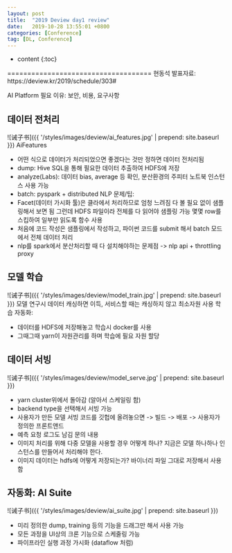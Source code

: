 ```yaml
---
layout: post
title:  "2019 Deview day1 review"
date:   2019-10-28 13:55:01 +0800
categories: [Conference]
tag: [DL, Conference]
---
```


* content
{:toc}



<AI Platform without Cloud>
====================================
현동석
발표자료: https://deview.kr/2019/schedule/303#

AI Platform 필요 이유: 보안, 비용, 요구사항

데이터 전처리
------------------------------------
![诫子书]({{ '/styles/images/deview/ai_features.jpg' | prepend: site.baseurl }})
AiFeatures
- 어떤 식으로 데이터가 처리되었으면 좋겠다는 것만 정하면 데이터 전처리됨
- dump: Hive SQL을 통해 필요한 데이터 추출하여  HDFS에 저장
- analyze(Labs): 데이터  bias, average 등 확인, 분산환경의 주피터 노트북 인스턴스 사용 가능
- batch: pyspark + distributed NLP 
문제/팁: 
- Facet(데이터 가시화 툴)은 클라에서 처리하므로 엄청 느려짐
  다 볼 필요 없이 샘플링해서 보면 됨
  그런데 HDFS 파일이라 전체를 다 읽어야 샘플링 가능
  몇몇 row를 스킵하여 일부만 읽도록 함수 사용
- 처음에 코드 작성은 샘플링에서 작성하고, 파이썬 코드를 submit 해서 batch 모드에서 전체 데이터 처리
- nlp를 spark에서 분산처리할 때 다 설치해야하는 문제점 -> nlp api + throttling proxy 


모델 학습 
------------------------------------
![诫子书]({{ '/styles/images/deview/model_train.jpg' | prepend: site.baseurl }})
모델 연구시 데이터 캐싱하면 이득, 서비스할 때는 캐싱하지 않고 최소자원 사용
학습 자동화:
- 데이터를 HDFS에 저장해놓고 학습시 docker를 사용
- 그때그때 yarn이 자원관리를 하며 학습에 필요 자원 할당


데이터 서빙
------------------------------------
![诫子书]({{ '/styles/images/deview/model_serve.jpg' | prepend: site.baseurl }})
- yarn cluster위에서 돌아감 (알아서 스케일링 함)
- backend type을 선택해서 서빙 가능
- 사용자가 만든  모델 서빙 코드를 깃헙에 올려놓으면 -> 빌드 -> 배포 -> 사용자가 정의한 프론트앤드
- 예측 요청 로그도 남김
문의 내용
- 이미지 처리를 위해 다중 모델을 사용할 경우 어떻게 하나?
지금은 모델 하나하나 인스턴스를 만들어서 처리해야 한다.
- 이미지 데이터는 hdfs에 어떻게 저장되는가?
바이너리 파일 그대로 저장해서 사용함


자동화: AI Suite
------------------------------------
![诫子书]({{ '/styles/images/deview/ai_suite.jpg' | prepend: site.baseurl }})
- 미리 정의한 dump, training 등의 기능을 드래그만 해서 사용 가능
- 모든 과정을 UI상의 크론 기능으로 스케줄링 가능
- 파이프라인 실행 과정 가시화 (dataflow 처럼)



[jekyll]:      http://jekyllrb.com
[jekyll-gh]:   https://github.com/jekyll/jekyll
[jekyll-help]: https://github.com/jekyll/jekyll-help

